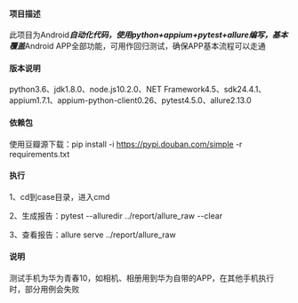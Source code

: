 ﻿#### 项目描述

此项目为Android***自动化代码，使用python+appium+pytest+allure编写，基本覆盖***Android APP全部功能，可用作回归测试，确保APP基本流程可以走通

#### 版本说明

python3.6、jdk1.8.0、node.js10.2.0、NET Framework4.5、sdk24.4.1、appium1.7.1、appium-python-client0.26、pytest4.5.0、allure2.13.0

#### 依赖包

使用豆瓣源下载：pip install -i https://pypi.douban.com/simple -r requirements.txt

#### 执行

1、cd到case目录，进入cmd

2、生成报告：pytest --alluredir ../report/allure_raw --clear

3、查看报告：allure serve ../report/allure_raw

#### 说明

测试手机为华为青春10，如相机、相册用到华为自带的APP，在其他手机执行时，部分用例会失败



